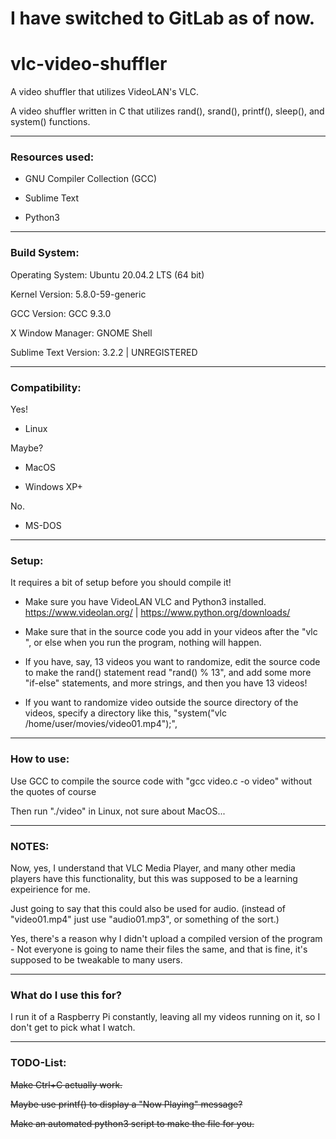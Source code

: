 # I have switched to GitLab as of now.  

# vlc-video-shuffler
A video shuffler that utilizes VideoLAN's VLC.

A video shuffler written in C that utilizes rand(), srand(), printf(), sleep(), and system() functions.

--------------------------------------------------------

### Resources used:

* GNU Compiler Collection (GCC)

* Sublime Text

* Python3

--------------------------------------------------------

### Build System:

Operating System: Ubuntu 20.04.2 LTS (64 bit)

Kernel Version: 5.8.0-59-generic

GCC Version: GCC 9.3.0

X Window Manager: GNOME Shell

Sublime Text Version: 3.2.2 | UNREGISTERED

--------------------------------------------------------

### Compatibility:

Yes!

* Linux

Maybe?

* MacOS

* Windows XP+

No.

* MS-DOS
--------------------------------------------------------

### Setup:

It requires a bit of setup before you should compile it!

* Make sure you have VideoLAN VLC and Python3 installed. https://www.videolan.org/ | https://www.python.org/downloads/

* Make sure that in the source code you add in your videos after the "vlc ", or else when you run the program, nothing will happen. 

* If you have, say, 13 videos you want to randomize, edit the source code to make the rand() statement read "rand() % 13", and add some more "if-else" statements, and more strings, and then you have 13 videos!

* If you want to randomize video outside the source directory of the videos, specify a directory like this, "system("vlc /home/user/movies/video01.mp4");",

--------------------------------------------------------

### How to use:

Use GCC to compile the source code with "gcc video.c -o video" without the quotes of course

Then run "./video" in Linux, not sure about MacOS...

--------------------------------------------------------
### NOTES:

Now, yes, I understand that VLC Media Player, and many other media players have this functionality, but this was supposed to be a learning expeirience for me.  

Just going to say that this could also be used for audio. (instead of "video01.mp4" just use "audio01.mp3", or something of the sort.)

Yes, there's a reason why I didn't upload a compiled version of the program - Not everyone is going to name their files the same, and that is fine, it's supposed to be tweakable to many users.  

--------------------------------------------------------

### What do I use this for?

I run it of a Raspberry Pi constantly, leaving all my videos running on it, so I don't get to pick what I watch.  

--------------------------------------------------------

### TODO-List:

~~Make Ctrl+C actually work.~~

~~Maybe use printf() to display a "Now Playing" message?~~

~~Make an automated python3 script to make the file for you.~~


